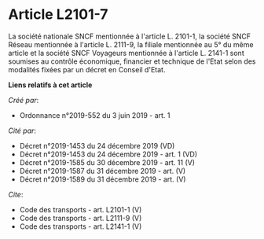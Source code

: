 # Article L2101-7

La société nationale SNCF mentionnée à l'article L. 2101-1, la société SNCF Réseau mentionnée à l'article L. 2111-9, la
filiale mentionnée au 5° du même article et la société SNCF Voyageurs mentionnée à l'article L. 2141-1 sont soumises au
contrôle économique, financier et technique de l'Etat selon des modalités fixées par un décret en Conseil d'Etat.

**Liens relatifs à cet article**

_Créé par_:

  - Ordonnance n°2019-552 du 3 juin 2019 - art. 1

_Cité par_:

  - Décret n°2019-1453 du 24 décembre 2019 (VD)
  - Décret n°2019-1453 du 24 décembre 2019 - art. 1 (VD)
  - Décret n°2019-1585 du 30 décembre 2019 - art. 11 (V)
  - Décret n°2019-1587 du 31 décembre 2019 - art. (V)
  - Décret n°2019-1589 du 31 décembre 2019 - art. (V)

_Cite_:

  - Code des transports - art. L2101-1 (V)
  - Code des transports - art. L2111-9 (V)
  - Code des transports - art. L2141-1 (V)
